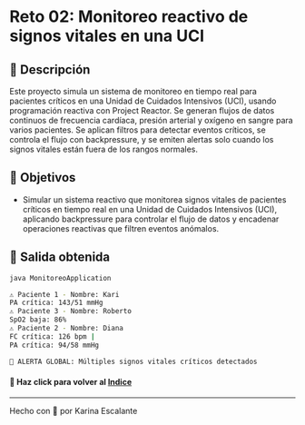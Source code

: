 # Reto 02: Monitoreo reactivo de signos vitales en una UCI

## 🤍 Descripción
Este proyecto simula un sistema de monitoreo en tiempo real para pacientes críticos en una Unidad de Cuidados Intensivos (UCI), usando programación reactiva con Project Reactor. Se generan flujos de datos continuos de frecuencia cardíaca, presión arterial y oxígeno en sangre para varios pacientes. Se aplican filtros para detectar eventos críticos, se controla el flujo con backpressure, y se emiten alertas solo cuando los signos vitales están fuera de los rangos normales.

## 🤍 Objetivos
- Simular un sistema reactivo que monitorea signos vitales de pacientes críticos en tiempo real en una Unidad de Cuidados Intensivos (UCI), aplicando backpressure para controlar el flujo de datos y encadenar operaciones reactivas que filtren eventos anómalos.

## 🤍 Salida obtenida

```bash
java MonitoreoApplication

⚠️ Paciente 1 - Nombre: Kari
PA crítica: 143/51 mmHg 
⚠️ Paciente 3 - Nombre: Roberto
SpO2 baja: 86% 
⚠️ Paciente 2 - Nombre: Diana
FC crítica: 126 bpm | 
PA crítica: 94/58 mmHg

🚨 ALERTA GLOBAL: Múltiples signos vitales críticos detectados


```
#### 🤍 Haz click para volver al [Indice](https://github.com/KatyE0/Curso_Java_Intermedio/blob/main/README.md)

---
Hecho con 🤍 por Karina Escalante